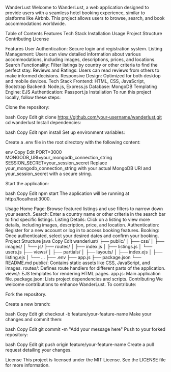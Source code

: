WanderLust
Welcome to WanderLust, a web application designed to provide users with a seamless hotel booking experience, similar to platforms like Airbnb. This project allows users to browse, search, and book accommodations worldwide.

Table of Contents
Features
Tech Stack
Installation
Usage
Project Structure
Contributing
License

Features
User Authentication: Secure login and registration system.
Listing Management: Users can view detailed information about various accommodations, including images, descriptions, prices, and locations.
Search Functionality: Filter listings by country or other criteria to find the perfect stay.
Reviews and Ratings: Users can read reviews from others to make informed decisions.
Responsive Design: Optimized for both desktop and mobile devices.
Tech Stack
Frontend: HTML, CSS, JavaScript, Bootstrap
Backend: Node.js, Express.js
Database: MongoDB
Templating Engine: EJS
Authentication: Passport.js
Installation
To run this project locally, follow these steps:

Clone the repository:

bash
Copy
Edit
git clone https://github.com/your-username/wanderlust.git
cd wanderlust
Install dependencies:

bash
Copy
Edit
npm install
Set up environment variables:

Create a .env file in the root directory with the following content:

env
Copy
Edit
PORT=3000
MONGODB_URI=your_mongodb_connection_string
SESSION_SECRET=your_session_secret
Replace your_mongodb_connection_string with your actual MongoDB URI and your_session_secret with a secure string.

Start the application:

bash
Copy
Edit
npm start
The application will be running at http://localhost:3000.

Usage
Home Page: Browse featured listings and use filters to narrow down your search.
Search: Enter a country name or other criteria in the search bar to find specific listings.
Listing Details: Click on a listing to view more details, including images, description, price, and location.
Authentication: Register for a new account or log in to access booking features.
Booking: Once authenticated, select your desired dates and confirm your booking.
Project Structure
java
Copy
Edit
wanderlust/
├── public/
│   ├── css/
│   ├── images/
│   └── js/
├── routes/
│   ├── index.js
│   ├── listings.js
│   └── users.js
├── views/
│   ├── partials/
│   ├── layouts/
│   ├── index.ejs
│   ├── listing.ejs
│   └── ...
├── .env
├── app.js
├── package.json
└── README.md
public/: Contains static assets like CSS, JavaScript, and images.
routes/: Defines route handlers for different parts of the application.
views/: EJS templates for rendering HTML pages.
app.js: Main application file.
package.json: Lists project dependencies and scripts.
Contributing
We welcome contributions to enhance WanderLust. To contribute:

Fork the repository.

Create a new branch:

bash
Copy
Edit
git checkout -b feature/your-feature-name
Make your changes and commit them:

bash
Copy
Edit
git commit -m "Add your message here"
Push to your forked repository:

bash
Copy
Edit
git push origin feature/your-feature-name
Create a pull request detailing your changes.

License
This project is licensed under the MIT License. See the LICENSE file for more information.

